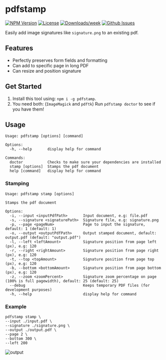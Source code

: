 # pdfstamp
<!-- [START badges] -->
[![NPM Version](https://img.shields.io/npm/v/pdfstamp.svg)](https://www.npmjs.com/package/pdfstamp) 
[![License](https://img.shields.io/npm/l/pdfstamp.svg)](https://github.com/benwinding/pdfstamp/blob/master/LICENSE) 
[![Downloads/week](https://img.shields.io/npm/dm/pdfstamp.svg)](https://www.npmjs.com/package/pdfstamp) 
[![Github Issues](https://img.shields.io/github/issues/benwinding/pdfstamp.svg)](https://github.com/benwinding/pdfstamp)
<!-- [END badges] -->

Easily add image signatures like `signature.png` to an existing pdf.

## Features

- Perfectly preserves form fields and formatting 
- Can add to specific page in long PDF
- Can resize and position signature

## Get Started

1. Install this tool using:  `npm i -g pdfstamp`.
2. You need both: (`ImageMagick` and `pdftk`) Run `pdfstamp doctor` to see if you have them!

## Usage

```
Usage: pdfstamp [options] [command]

Options:
  -h, --help       display help for command

Commands:
  doctor           Checks to make sure your dependencies are installed
  stamp [options]  Stamps the pdf document
  help [command]   display help for command
```

### Stamping

```
Usage: pdfstamp stamp [options]

Stamps the pdf document

Options:
  -i, --input <inputPdfPath>       Input document, e.g: file.pdf
  -s, --signature <signaturePath>  Signature file, e.g: signature.png
  -p, --page <pageNum>             Page to input the signature, default: 1 (default: 1)
  -o, --output <outputPdfPath>     Output stamped document, default: output.pdf (default: "output.pdf")
  -l, --left <leftAmount>          Signature position from page left (px), e.g: 120
  -r, --right <rightAmount>        Signature position from page right (px), e.g: 120
  -t, --top <topAmount>            Signature position from page top (px), e.g: 120
  -b, --bottom <bottomAmount>      Signature position from page bottom (px), e.g: 120
  -z, --zoom <zoomPercent>         Signature zoom percentage on page (100% is full pagewidth), default: 25 (default: 25)
  --debug                          Keeps temporary PDF files (for development purposes)
  -h, --help                       display help for command
```

### Example

```
pdfstamp stamp \                                                                                                      
--input ./input.pdf \                                                                                  
--signature ./signature.png \                                                      
--output ./output.pdf \                                
--page 2 \                       
--bottom 300 \
--left 200
```

![output](https://i.imgur.com/HHBtG2l.png)
